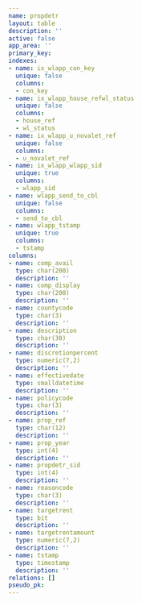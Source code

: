 ```yaml
---
name: propdetr
layout: table
description: ''
active: false
app_area: ''
primary_key: 
indexes:
- name: ix_wlapp_con_key
  unique: false
  columns:
  - con_key
- name: ix_wlapp_house_refwl_status
  unique: false
  columns:
  - house_ref
  - wl_status
- name: ix_wlapp_u_novalet_ref
  unique: false
  columns:
  - u_novalet_ref
- name: ix_wlapp_wlapp_sid
  unique: true
  columns:
  - wlapp_sid
- name: wlapp_send_to_cbl
  unique: false
  columns:
  - send_to_cbl
- name: wlapp_tstamp
  unique: true
  columns:
  - tstamp
columns:
- name: comp_avail
  type: char(200)
  description: ''
- name: comp_display
  type: char(200)
  description: ''
- name: countycode
  type: char(3)
  description: ''
- name: description
  type: char(30)
  description: ''
- name: discretionpercent
  type: numeric(7,2)
  description: ''
- name: effectivedate
  type: smalldatetime
  description: ''
- name: policycode
  type: char(3)
  description: ''
- name: prop_ref
  type: char(12)
  description: ''
- name: prop_year
  type: int(4)
  description: ''
- name: propdetr_sid
  type: int(4)
  description: ''
- name: reasoncode
  type: char(3)
  description: ''
- name: targetrent
  type: bit
  description: ''
- name: targetrentamount
  type: numeric(7,2)
  description: ''
- name: tstamp
  type: timestamp
  description: ''
relations: []
pseudo_pk: 
---
```



